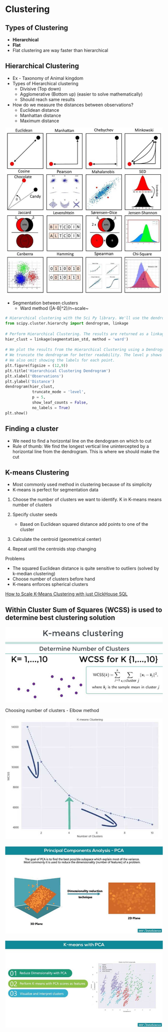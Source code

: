 # Clustering

## Types of Clustering

- **Hierarchical**
- **Flat**
- Flat clustering are way faster than hierarchical

## Hierarchical Clustering

- Ex - Taxonomy of Animal kingdom
- Types of Hierarchical clustering
    - Divisive (Top down)
    - Agglomerative (Bottom up) (easier to solve mathematically)
    - Should reach same results
- How do we measure the distances between observations?
    - Euclidean distance
    - Manhattan distance
    - Maximum distance

![image](../../media/Customer-Analytics-in-Python_Intro-image3.jpg)

- Segmentation between clusters
    - Ward method (|A-B|^2)/n~scale~

```python
# Hierarchical clustering with the Sci Py library. We'll use the dendrogram and linkage modules.
from scipy.cluster.hierarchy import dendrogram, linkage

# Perform Hierarchical Clustering. The results are returned as a linkage matrix.
hier_clust = linkage(segmentation_std, method = 'ward')

# We plot the results from the Hierarchical Clustering using a Dendrogram.
# We truncate the dendrogram for better readability. The level p shows only the last p merged clusters
# We also omit showing the labels for each point.
plt.figure(figsize = (12,9))
plt.title('Hierarchical Clustering Dendrogram')
plt.xlabel('Observations')
plt.ylabel('Distance')
dendrogram(hier_clust,
            truncate_mode = 'level',
            p = 5,
            show_leaf_counts = False,
            no_labels = True)
plt.show()
```

## Finding a cluster

- We need to find a horizontal line on the dendogram on which to cut
- Rule of thumb: We find the longest vertical line unintercepted by a horizontal line from the dendrogram. This is where we should make the cut

## K-means Clustering

- Most commonly used method in clustering because of its simplicity
- K-means is perfect for segmentation data

1. Choose the number of clusters we want to identify. K in K-means means number of clusters
2. Specify cluster seeds

   - Based on Euclidean squared distance add points to one of the cluster

3. Calculate the centroid (geometrical center)
4. Repeat until the centroids stop changing

Problems

- The squared Euclidean distance is quite sensitive to outliers (solved by k-median clustering)
- Choose number of clusters before hand
- K-means enforces spherical clusters

[How to Scale K-Means Clustering with just ClickHouse SQL](https://clickhouse.com/blog/kmeans-clustering-with-clickhouse)

## Within Cluster Sum of Squares (WCSS) is used to determine best clustering solution

![image](../../media/Customer-Analytics-in-Python_Intro-image4.jpg)

Choosing number of clusters - Elbow method

![image](../../media/Customer-Analytics-in-Python_Intro-image5.jpg)

![image](../../media/Customer-Analytics-in-Python_Intro-image6.jpg)

![image](../../media/Customer-Analytics-in-Python_Intro-image7.jpg)
